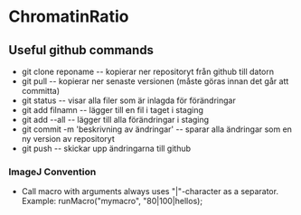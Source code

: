 # ChromatinRatio

## Useful github commands
- git clone reponame 	-- kopierar ner repositoryt från github till datorn
- git pull -- kopierar ner senaste versionen (måste göras innan det går att committa)
- git status -- visar alla filer som är inlagda för förändringar
- git add filnamn -- lägger till en fil i taget i staging
- git add --all 		-- lägger till alla förändringar i staging
- git commit -m 'beskrivning av ändringar' 	-- sparar alla ändringar som en ny version av repositoryt
- git push 	-- skickar upp ändringarna till github

### ImageJ Convention
- Call macro with arguments always uses "|"-character as a separator. Example: runMacro("mymacro", "80|100|hellos);
